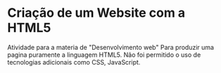 # Criação de um Website com a HTML5
Atividade para a materia de "Desenvolvimento web" Para produzir uma pagina puramente a linguagem HTML5. Não foi permitido o uso de tecnologias adicionais como CSS, JavaScript.